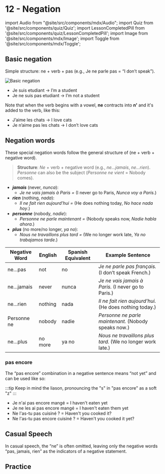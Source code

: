 # 12 - Negation

import Audio from "@site/src/components/mdx/Audio";
import Quiz from '@site/src/components/quiz/Quiz';
import LessonCompletedPill from '@site/src/components/quiz/LessonCompletedPill';
import Image from '@site/src/components/mdx/Image';
import Toggle from '@site/src/components/mdx/Toggle';

<LessonCompletedPill lessonName="a1-12" />

## Basic negation

Simple structure: ne + verb + pas (e.g., Je ne parle pas = “I don’t speak”).

![Basic negation](https://res.cloudinary.com/dsmvtmv8z/image/upload/v1753451528/image-clipboard-assets/gdcq90q12yodtkgyrcnd.webp)

- Je suis etudiant → I’m a student
- Je ne suis pas etudiant → I’m not a student

Note that when the verb begins with a vowel, **ne** contracts into **n'** and it's added to the verb, like this:

- J’aime les chats → I love cats
- Je n’aime pas les chats → I don’t love cats

## Negation words

These special negation words follow the general structure of (ne + verb + negative word).

> **Structure**: _Ne_ + verb + negative word (e.g., _ne…jamais_, _ne…rien_). _Personne_ can also be the subject (_Personne ne vient_ = Nobody comes).

- **_jamais_** (never, _nunca_):
  - _Je ne vais jamais à Paris =_ (I never go to Paris, _Nunca voy a París_.)
- **_rien_** (nothing, _nada_):
  - _Il ne fait rien aujourd’hui =_ (He does nothing today, _No hace nada hoy_.)
- **_personne_** (nobody, _nadie_):
  - _Personne ne parle maintenant =_ (Nobody speaks now, _Nadie habla ahora_.)
- **_plus_** (no more/no longer, _ya no_):
  - _Nous ne travaillons plus tard =_ (We no longer work late, _Ya no trabajamos tarde_.)

| Negative Word | English | Spanish Equivalent | Example Sentence                                           |
| ------------- | ------- | ------------------ | ---------------------------------------------------------- |
| ne…pas        | not     | no                 | _Je ne parle pas français._ (I don’t speak French.)        |
| ne…jamais     | never   | nunca              | _Je ne vais jamais à Paris._ (I never go to Paris.)        |
| ne…rien       | nothing | nada               | _Il ne fait rien aujourd’hui._ (He does nothing today.)    |
| Personne ne   | nobody  | nadie              | _Personne ne parle maintenant._ (Nobody speaks now.)       |
| ne…plus       | no more | ya no              | _Nous ne travaillons plus tard._ (We no longer work late.) |

### **pas encore**

The “pas encore” combination in a negative sentence means “not yet” and can be used like so:

:::tip
Keep in mind the liason, pronouncing the "s" in "pas encore" as a soft "z"
:::

- Je n'ai pas encore mangé = I haven't eaten yet
- Je ne les ai pas encore mangé = I haven't eaten them yet
- Ne l'as-tu pas cuisiné ? = Haven't you cooked it?
- Ne l'as-tu pas encore cuisiné ? = Haven't you cooked it yet?

## Casual Speech

In casual speech, the “ne” is often omitted, leaving only the negative words “pas, jamais, rien” as the indicators of a negative statement.

## Practice

<Quiz exerciseName="negation" />
